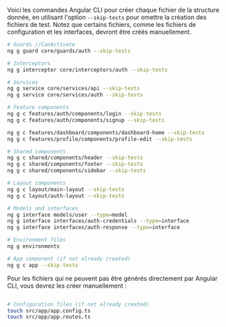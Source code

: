Voici les commandes Angular CLI pour créer chaque fichier de la structure donnée, en utilisant l'option `--skip-tests` pour omettre la création des fichiers de test. Notez que certains fichiers, comme les fichiers de configuration et les interfaces, devront être créés manuellement.

```bash
# Guards //CanActivate
ng g guard core/guards/auth --skip-tests

# Interceptors
ng g interceptor core/interceptors/auth --skip-tests

# Services
ng g service core/services/api --skip-tests
ng g service core/services/auth --skip-tests

# Feature components
ng g c features/auth/components/login --skip-tests
ng g c features/auth/components/signup --skip-tests

ng g c features/dashboard/components/dashboard-home --skip-tests
ng g c features/profile/components/profile-edit --skip-tests

# Shared components
ng g c shared/components/header --skip-tests
ng g c shared/components/footer --skip-tests
ng g c shared/components/sidebar --skip-tests

# Layout components
ng g c layout/main-layout --skip-tests
ng g c layout/auth-layout --skip-tests

# Models and interfaces
ng g interface models/user --type=model
ng g interface interfaces/auth-credentials --type=interface
ng g interface interfaces/auth-response --type=interface

# Environment files
ng g environments

# App component (if not already created)
ng g c app --skip-tests
```

Pour les fichiers qui ne peuvent pas être générés directement par Angular CLI, vous devrez les créer manuellement :

```bash

# Configuration files (if not already created)
touch src/app/app.config.ts
touch src/app/app.routes.ts

```